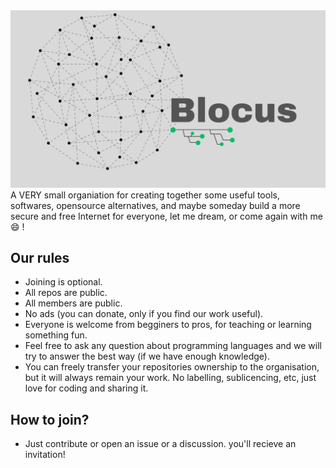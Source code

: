 <div align='center'>
  <img src='profile/Blocus_readme.png'>
</div

  A VERY small organiation for creating together some useful tools, softwares, opensource alternatives, and maybe someday build a more secure and free Internet for everyone, let me dream, or come again with me 😄 !


## Our rules
- Joining is optional.
- All repos are public.
- All members are public.
- No ads (you can donate, only if you find our work useful).
- Everyone is welcome from begginers to pros, for teaching or learning something fun.
- Feel free to ask any question about programming languages and we will try to answer the best way (if we have enough knowledge).
- You can freely transfer your repositories ownership to the organisation, but it will always remain your work. No labelling, sublicencing, etc, just love for coding and sharing it.

## How to join?
- Just contribute or open an issue or a discussion. you'll recieve an invitation!

